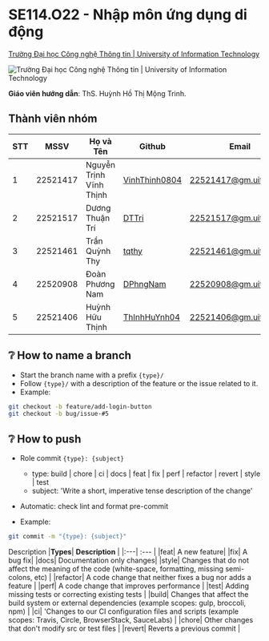 
# SE114.O22 - Nhập môn ứng dụng di động

[Trường Đại học Công nghệ Thông tin | University of Information Technology](https://www.uit.edu.vn/)

![Trường Đại học Công nghệ Thông tin | University of Information Technology](https://i.imgur.com/WmMnSRt.png)

**Giáo viên hướng dẫn**:
ThS. Huỳnh Hồ Thị Mộng Trinh.

## Thành viên nhóm

| STT | MSSV     | Họ và Tên                    | Github                                            | Email                    |
| --- | -------- | ---------------------------- | ------------------------------------------------- | ------------------------ |
| 1   | 22521417 | Nguyễn Trịnh Vĩnh Thịnh | [VinhThinh0804](https://github.com/VinhThinh0804)        | <22521417@gm.uit.edu.vn> |
| 2   | 22521517 | Dương Thuận Trí              | [DTTri](https://github.com/DTTri) | <22521517@gm.uit.edu.vn> |
| 3   | 22521461 | Trần Quỳnh Thy               | [tqthy](https://github.com/tqthy)                 | <22521461@gm.uit.edu.vn> |
| 4   | 22520908 | Đoàn Phương Nam             | [DPhngNam](https://github.com/DPhngNam) | <22520908@gm.uit.edu.vn> |
| 5   | 22521406 | Huỳnh Hữu Thịnh               | [ThInhHuYnh04](https://github.com/ThInhHuYnh04) | <22521406@gm.uit.edu.vn> |

## ❔ **How to name a branch**

- Start the branch name with a prefix `{type}/`
- Follow `{type}/` with a description of the feature or the issue related to it.
- Example:

```bash
git checkout -b feature/add-login-button
git checkout -b bug/issue-#5
```

## ❔ **How to push**

- Role commit
  `{type}: {subject}`
  - type: build | chore | ci | docs | feat | fix | perf | refactor | revert | style | test
  - subject: 'Write a short, imperative tense description of the change'
- Automatic: check lint and format pre-commit

- Example:

```bash
git commit -m "{type}: {subject}"
```

Description
|**Types**| **Description** |
|:---| :--- |
|feat| A new feature|
|fix| A bug fix|
|docs| Documentation only changes|
|style| Changes that do not affect the meaning of the code (white-space, formatting, missing semi-colons, etc) |
|refactor| A code change that neither fixes a bug nor adds a feature |
|perf| A code change that improves performance |
|test| Adding missing tests or correcting existing tests |
|build| Changes that affect the build system or external dependencies (example scopes: gulp, broccoli, npm) |
|ci| 'Changes to our CI configuration files and scripts (example scopes: Travis, Circle, BrowserStack, SauceLabs) |
|chore| Other changes that don't modify src or test files |
|revert| Reverts a previous commit |
